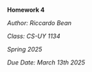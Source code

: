 **Homework 4**

*Author: Riccardo Bean*

*Class: CS-UY 1134*

*Spring 2025*

*Due Date: March 13th 2025*

